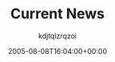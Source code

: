 ---
title: 'Current News'
posts: 1
hash: 't443'
author: 'kdjtqlzrqzoi'
date: 2005-08-08T16:04:00+00:00
sources:
  - http://forums.tokipona.org/viewtopic.php%3Ft=443.html
---